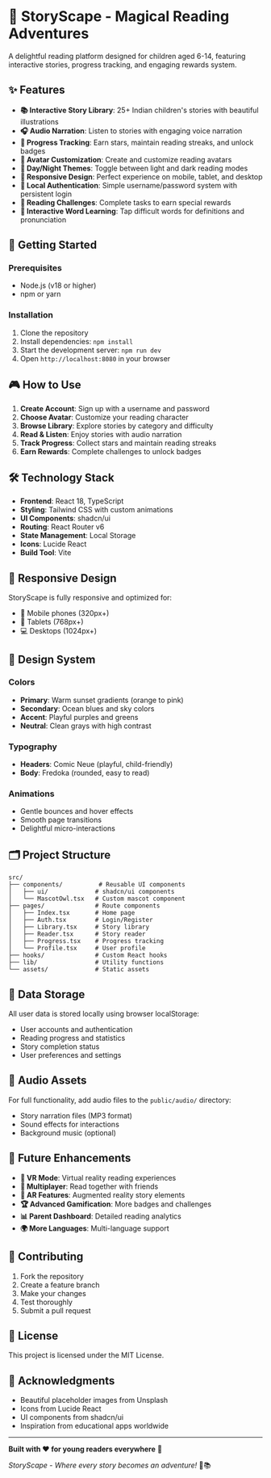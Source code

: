 
# 🦉 StoryScape - Magical Reading Adventures

A delightful reading platform designed for children aged 6-14, featuring interactive stories, progress tracking, and engaging rewards system.

## ✨ Features

- **📚 Interactive Story Library**: 25+ Indian children's stories with beautiful illustrations
- **🎧 Audio Narration**: Listen to stories with engaging voice narration
- **🌟 Progress Tracking**: Earn stars, maintain reading streaks, and unlock badges
- **🎨 Avatar Customization**: Create and customize reading avatars
- **🌙 Day/Night Themes**: Toggle between light and dark reading modes
- **📱 Responsive Design**: Perfect experience on mobile, tablet, and desktop
- **🔐 Local Authentication**: Simple username/password system with persistent login
- **🎯 Reading Challenges**: Complete tasks to earn special rewards
- **📖 Interactive Word Learning**: Tap difficult words for definitions and pronunciation

## 🚀 Getting Started

### Prerequisites
- Node.js (v18 or higher)
- npm or yarn

### Installation
1. Clone the repository
2. Install dependencies: `npm install`
3. Start the development server: `npm run dev`
4. Open `http://localhost:8080` in your browser

## 🎮 How to Use

1. **Create Account**: Sign up with a username and password
2. **Choose Avatar**: Customize your reading character
3. **Browse Library**: Explore stories by category and difficulty
4. **Read & Listen**: Enjoy stories with audio narration
5. **Track Progress**: Collect stars and maintain reading streaks
6. **Earn Rewards**: Complete challenges to unlock badges

## 🛠 Technology Stack

- **Frontend**: React 18, TypeScript
- **Styling**: Tailwind CSS with custom animations
- **UI Components**: shadcn/ui
- **Routing**: React Router v6
- **State Management**: Local Storage
- **Icons**: Lucide React
- **Build Tool**: Vite

## 📱 Responsive Design

StoryScape is fully responsive and optimized for:
- 📱 Mobile phones (320px+)
- 📱 Tablets (768px+)
- 💻 Desktops (1024px+)

## 🎨 Design System

### Colors
- **Primary**: Warm sunset gradients (orange to pink)
- **Secondary**: Ocean blues and sky colors
- **Accent**: Playful purples and greens
- **Neutral**: Clean grays with high contrast

### Typography
- **Headers**: Comic Neue (playful, child-friendly)
- **Body**: Fredoka (rounded, easy to read)

### Animations
- Gentle bounces and hover effects
- Smooth page transitions
- Delightful micro-interactions

## 🗂 Project Structure

```
src/
├── components/          # Reusable UI components
│   ├── ui/             # shadcn/ui components
│   └── MascotOwl.tsx   # Custom mascot component
├── pages/              # Route components
│   ├── Index.tsx       # Home page
│   ├── Auth.tsx        # Login/Register
│   ├── Library.tsx     # Story library
│   ├── Reader.tsx      # Story reader
│   ├── Progress.tsx    # Progress tracking
│   └── Profile.tsx     # User profile
├── hooks/              # Custom React hooks
├── lib/                # Utility functions
└── assets/             # Static assets
```

## 💾 Data Storage

All user data is stored locally using browser localStorage:
- User accounts and authentication
- Reading progress and statistics
- Story completion status
- User preferences and settings

## 🎵 Audio Assets

For full functionality, add audio files to the `public/audio/` directory:
- Story narration files (MP3 format)
- Sound effects for interactions
- Background music (optional)

## 🔮 Future Enhancements

- **🥽 VR Mode**: Virtual reality reading experiences
- **🤝 Multiplayer**: Read together with friends
- **🎪 AR Features**: Augmented reality story elements
- **🏆 Advanced Gamification**: More badges and challenges
- **📊 Parent Dashboard**: Detailed reading analytics
- **🌍 More Languages**: Multi-language support

## 🤝 Contributing

1. Fork the repository
2. Create a feature branch
3. Make your changes
4. Test thoroughly
5. Submit a pull request

## 📄 License

This project is licensed under the MIT License.

## 🎉 Acknowledgments

- Beautiful placeholder images from Unsplash
- Icons from Lucide React
- UI components from shadcn/ui
- Inspiration from educational apps worldwide

---

**Built with ❤️ for young readers everywhere** 🌟

*StoryScape - Where every story becomes an adventure!* 🦉📚
